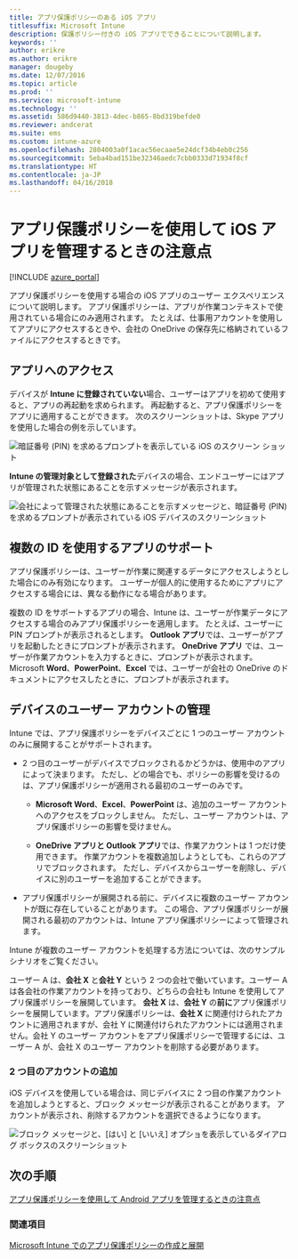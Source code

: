 ```yaml
---
title: アプリ保護ポリシーのある iOS アプリ
titlesuffix: Microsoft Intune
description: 保護ポリシー付きの iOS アプリでできることについて説明します。
keywords: ''
author: erikre
ms.author: erikre
manager: dougeby
ms.date: 12/07/2016
ms.topic: article
ms.prod: ''
ms.service: microsoft-intune
ms.technology: ''
ms.assetid: 586d9440-3813-4dec-b865-8bd319befde0
ms.reviewer: andcerat
ms.suite: ems
ms.custom: intune-azure
ms.openlocfilehash: 2804003a0f1acac56ecaae5e24dcf34b4eb0c256
ms.sourcegitcommit: 5eba4bad151be32346aedc7cbb0333d71934f8cf
ms.translationtype: HT
ms.contentlocale: ja-JP
ms.lasthandoff: 04/16/2018
---
```

# <a name="what-to-expect-when-your-ios-app-is-managed-by-app-protection-policies"></a>アプリ保護ポリシーを使用して iOS アプリを管理するときの注意点

[!INCLUDE [azure_portal](./includes/azure_portal.md)]

アプリ保護ポリシーを使用する場合の iOS アプリのユーザー エクスペリエンスについて説明します。 アプリ保護ポリシーは、アプリが作業コンテキストで使用されている場合にのみ適用されます。 たとえば、仕事用アカウントを使用してアプリにアクセスするときや、会社の OneDrive の保存先に格納されているファイルにアクセスするときです。
##  <a name="accessing-apps"></a>アプリへのアクセス

デバイスが **Intune に登録されていない**場合、ユーザーはアプリを初めて使用すると、アプリの再起動を求められます。  再起動すると、アプリ保護ポリシーをアプリに適用することができます。 次のスクリーンショットは、Skype アプリを使用した場合の例を示しています。


![暗証番号 (PIN) を求めるプロンプトを表示している iOS のスクリーン ショット](./media/ios-pin-prompt.png)

**Intune の管理対象として登録された**デバイスの場合、エンドユーザーにはアプリが管理された状態にあることを示すメッセージが表示されます。

![会社によって管理された状態にあることを示すメッセージと、暗証番号 (PIN) を求めるプロンプトが表示されている iOS デバイスのスクリーンショット](./media/ios-managed-devices-pin-prompt.png)

##  <a name="using-apps-with-multi-identity-support"></a>複数の ID を使用するアプリのサポート

アプリ保護ポリシーは、ユーザーが作業に関連するデータにアクセスしようとした場合にのみ有効になります。  ユーザーが個人的に使用するためにアプリにアクセスする場合には、異なる動作になる場合があります。 

複数の ID をサポートするアプリの場合、Intune は、ユーザーが作業データにアクセスする場合のみアプリ保護ポリシーを適用します。  たとえば、ユーザーに PIN プロンプトが表示されるとします。  **Outlook アプリ**では、ユーザーがアプリを起動したときにプロンプトが表示されます。 **OneDrive アプリ** では、ユーザーが作業アカウントを入力するときに、プロンプトが表示されます。  Microsoft **Word**、**PowerPoint**、**Excel** では、ユーザーが会社の OneDrive のドキュメントにアクセスしたときに、プロンプトが表示されます。
##  <a name="managing-user-accounts-on-the-device"></a>デバイスのユーザー アカウントの管理

Intune では、アプリ保護ポリシーをデバイスごとに 1 つのユーザー アカウントのみに展開することがサポートされます。

* 2 つ目のユーザーがデバイスでブロックされるかどうかは、使用中のアプリによって決まります。 ただし、どの場合でも、ポリシーの影響を受けるのは、アプリ保護ポリシーが適用される最初のユーザーのみです。
  * **Microsoft Word**、**Excel**、**PowerPoint** は、追加のユーザー アカウントへのアクセスをブロックしません。 ただし、ユーザー アカウントは、アプリ保護ポリシーの影響を受けません。

  * **OneDrive アプリと Outlook アプリ**では、作業アカウントは 1 つだけ使用できます。  作業アカウントを複数追加しようとしても、これらのアプリでブロックされます。  ただし、デバイスからユーザーを削除し、デバイスに別のユーザーを追加することができます。

* アプリ保護ポリシーが展開される前に、デバイスに複数のユーザー アカウントが既に存在していることがあります。 この場合、アプリ保護ポリシーが展開される最初のアカウントは、Intune アプリ保護ポリシーによって管理されます。


Intune が複数のユーザー アカウントを処理する方法については、次のサンプル シナリオをご覧ください。

ユーザー A は、**会社 X** と**会社 Y** という 2 つの会社で働いています。ユーザー A は各会社の作業アカウントを持っており、どちらの会社も Intune を使用してアプリ保護ポリシーを展開しています。 **会社 X** は、**会社 Y** の**前に**アプリ保護ポリシーを展開しています。アプリ保護ポリシーは、**会社 X** に関連付けられたアカウントに適用されますが、会社 Y に関連付けられたアカウントには適用されません。会社 Y のユーザー アカウントをアプリ保護ポリシーで管理するには、ユーザー A が、会社 X のユーザー アカウントを削除する必要があります。
### <a name="adding-a-second-account"></a>2 つ目のアカウントの追加

iOS デバイスを使用している場合は、同じデバイスに 2 つ目の作業アカウントを追加しようとすると、ブロック メッセージが表示されることがあります。  アカウントが表示され、削除するアカウントを選択できるようになります。

![ブロック メッセージと、[はい] と [いいえ] オプショを表示しているダイアログ ボックスのスクリーンショット](./media/ios-switch-user.PNG)

## <a name="next-steps"></a>次の手順
[アプリ保護ポリシーを使用して Android アプリを管理するときの注意点](app-protection-enabled-apps-android.md)
### <a name="see-also"></a>関連項目
[Microsoft Intune でのアプリ保護ポリシーの作成と展開](app-protection-policies.md)
